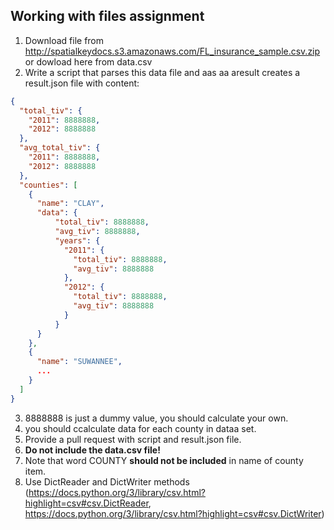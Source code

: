 ## Working with files assignment

1. Download file from http://spatialkeydocs.s3.amazonaws.com/FL_insurance_sample.csv.zip or dowload here from data.csv
2. Write a script that parses this data file and aas aa aresult creates a result.json file with content:

```json
{
  "total_tiv": {
    "2011": 8888888,
    "2012": 8888888
  },
  "avg_total_tiv": {
    "2011": 8888888,
    "2012": 8888888
  },
  "counties": [
    {
      "name": "CLAY", 
      "data": {
          "total_tiv": 8888888,
          "avg_tiv": 8888888,
          "years": {
            "2011": {
              "total_tiv": 8888888,
              "avg_tiv": 8888888
            },
            "2012": {
              "total_tiv": 8888888,
              "avg_tiv": 8888888
            }
          }
      }
    },
    {
      "name": "SUWANNEE",
      ...
    }
  ]
}
```
3. 8888888 is just a dummy value, you should calculate your own.
4. you should ccalculate data for each county in dataa set.
5. Provide a pull request with script and result.json file. 
6. **Do not include the data.csv file!**
7. Note that word COUNTY **should not be included** in name of county item.
8. Use DictReader and DictWriter methods (https://docs.python.org/3/library/csv.html?highlight=csv#csv.DictReader, https://docs.python.org/3/library/csv.html?highlight=csv#csv.DictWriter)
